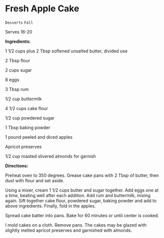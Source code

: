 # Fresh Apple Cake

`Desserts` `Fall`

Serves 16-20

**Ingredients:**

1 1/2 cups plus 2 Tbsp softened unsalted butter, divided use

2 Tbsp flour

2 cups sugar

8 eggs

3 Tbsp rum

1/2 cup buttermilk 

4 1/2 cups cake flour

1/2 cup powdered sugar

1 Tbsp baking powder 

1 pound peeled and diced apples

Apricot preserves

1/2 cup roasted slivered almonds for garnish

**Directions:**

Preheat oven to 350 degrees. Grease cake pans with 2 Tbsp of butter, then dust with flour and set aside. 

Using a mixer, cream 1 1/2 cups butter and sugar together. Add eggs one at a time, beating well after each addition. Add rum and buttermilk, mixing again. Sift together cake flour, powdered sugar, baking powder and add to above ingredients. Finally, fold in the apples. 

Spread cake batter into pans. Bake for 60 minutes or until center is cooked. 

I mold cakes on a cloth. Remove pans. The cakes may be glazed with slightly melted apricot preserves and garnished with almonds. 

